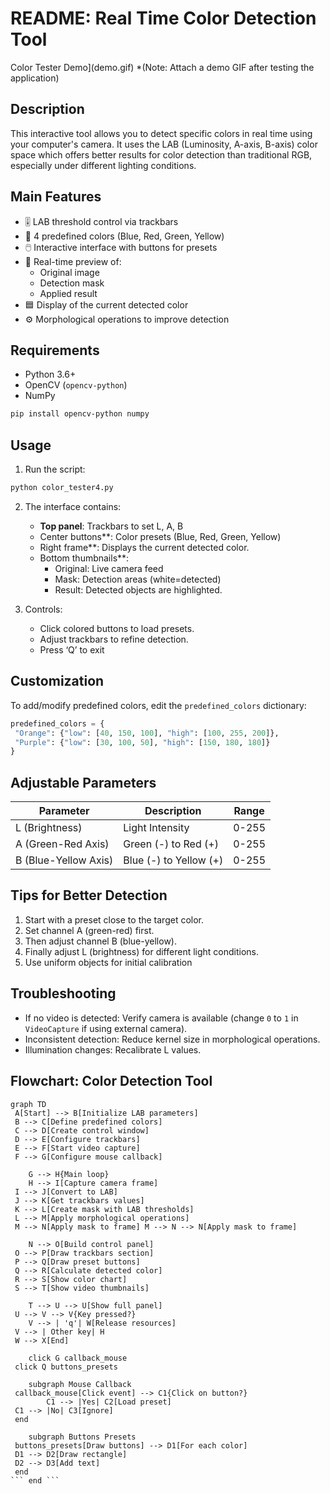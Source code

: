 # README: Real Time Color Detection Tool

Color Tester Demo](demo.gif) *(Note: Attach a demo GIF after testing the application)

## Description
This interactive tool allows you to detect specific colors in real time using your computer's camera. It uses the LAB (Luminosity, A-axis, B-axis) color space which offers better results for color detection than traditional RGB, especially under different lighting conditions.

## Main Features
- 🎚️ LAB threshold control via trackbars
- 🎨 4 predefined colors (Blue, Red, Green, Yellow)
- 🖱️ Interactive interface with buttons for presets
- 🎥 Real-time preview of:
  - Original image
  - Detection mask
  - Applied result
- 🟦 Display of the current detected color
- ⚙️ Morphological operations to improve detection

## Requirements
- Python 3.6+
- OpenCV (`opencv-python`)
- NumPy

````bash
pip install opencv-python numpy
````

## Usage
1. Run the script:
````bash
python color_tester4.py
````

2. The interface contains:
   - **Top panel**: Trackbars to set L, A, B
   - Center buttons**: Color presets (Blue, Red, Green, Yellow)
   - Right frame**: Displays the current detected color.
   - Bottom thumbnails**:
     - Original: Live camera feed
     - Mask: Detection areas (white=detected)
     - Result: Detected objects are highlighted.


3. Controls:
   - Click colored buttons to load presets.
   - Adjust trackbars to refine detection.
   - Press ‘Q’ to exit

## Customization
To add/modify predefined colors, edit the `predefined_colors` dictionary:

````python
predefined_colors = {
 "Orange": {"low": [40, 150, 100], "high": [100, 255, 200]},
 "Purple": {"low": [30, 100, 50], "high": [150, 180, 180]}
}
````

## Adjustable Parameters
| Parameter | Description | Range |
| ----------- | ------------- | -------|
| L (Brightness) | Light Intensity | 0-255 |
| A (Green-Red Axis) | Green (-) to Red (+) | 0-255 |
| B (Blue-Yellow Axis) | Blue (-) to Yellow (+) | 0-255 | | 0-255 |

## Tips for Better Detection
1. Start with a preset close to the target color.
2. Set channel A (green-red) first.
3. Then adjust channel B (blue-yellow).
4. Finally adjust L (brightness) for different light conditions.
5. Use uniform objects for initial calibration

## Troubleshooting
- If no video is detected: Verify camera is available (change `0` to `1` in `VideoCapture` if using external camera).
- Inconsistent detection: Reduce kernel size in morphological operations.
- Illumination changes: Recalibrate L values.

## Flowchart: Color Detection Tool

````mermaid
graph TD
 A[Start] --> B[Initialize LAB parameters]
 B --> C[Define predefined colors]
 C --> D[Create control window]
 D --> E[Configure trackbars]
 E --> F[Start video capture]
 F --> G[Configure mouse callback]
    
    G --> H{Main loop}
    H --> I[Capture camera frame]
 I --> J[Convert to LAB]
 J --> K[Get trackbars values]
 K --> L[Create mask with LAB thresholds]
 L --> M[Apply morphological operations]
 M --> N[Apply mask to frame] M --> N --> N[Apply mask to frame]
    
    N --> O[Build control panel]
 O --> P[Draw trackbars section]
 P --> Q[Draw preset buttons]
 Q --> R[Calculate detected color]
 R --> S[Show color chart]
 S --> T[Show video thumbnails]
    
    T --> U --> U[Show full panel]
 U --> V --> V{Key pressed?}
    V --> | 'q'| W[Release resources]
 V --> | Other key| H
 W --> X[End]
    
    click G callback_mouse
 click Q buttons_presets
    
    subgraph Mouse Callback
 callback_mouse[Click event] --> C1{Click on button?}
        C1 --> |Yes| C2[Load preset]
 C1 --> |No| C3[Ignore]
 end
    
    subgraph Buttons Presets
 buttons_presets[Draw buttons] --> D1[For each color]
 D1 --> D2[Draw rectangle]
 D2 --> D3[Add text]
 end
``` end ```